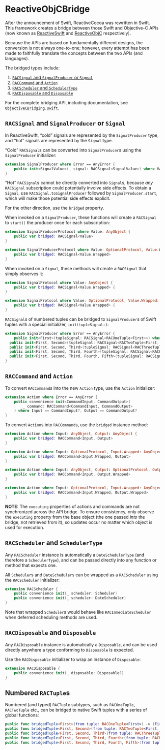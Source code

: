# ReactiveObjCBridge

After the announcement of Swift, ReactiveCocoa was rewritten in Swift. This framework
creates a bridge between those Swift and Objective-C APIs (now known as [ReactiveSwift][]
and [ReactiveObjC][] respectively).

Because the APIs are based on fundamentally different designs, the conversion is
not always one-to-one; however, every attempt has been made to faithfully
translate the concepts between the two APIs (and languages).

The bridged types include:

 1. [`RACSignal` and `SignalProducer` or `Signal`](#racsignal-and-signalproducer-or-signal)
 1. [`RACCommand` and `Action`](#raccommand-and-action)
 1. [`RACScheduler` and `SchedulerType`](#racscheduler-and-schedulertype)
 1. [`RACDisposable` and `Disposable`](#racdisposable-and-disposable)

For the complete bridging API, including documentation, see [`ObjectiveCBridging.swift`][ObjectiveCBridging].

## `RACSignal` and `SignalProducer` or `Signal`

In ReactiveSwift, “cold” signals are represented by the `SignalProducer` type,
and “hot” signals are represented by the `Signal` type.

“Cold” `RACSignal`s can be converted into `SignalProducer`s using the
`SignalProducer` initializer:

```swift
extension SignalProducer where Error == AnyError {
	public init<SignalValue>(_ signal: RACSignal<SignalValue>) where Value == SignalValue?
}
```

“Hot” `RACSignal`s cannot be directly converted into `Signal`s, because _any_
`RACSignal` subscription could potentially involve side effects. To obtain a
`Signal`, use `RACSignal.toSignalProducer` followed by `SignalProducer.start`,
which will make those potential side effects explicit.

For the other direction, use the `bridged` property.

When invoked on a `SignalProducer`, these functions will create a `RACSignal` to
 `start()` the producer once for each subscription:

```swift
extension SignalProducerProtocol where Value: AnyObject {
	public var bridged: RACSignal<Value>
}

extension SignalProducerProtocol where Value: OptionalProtocol, Value.Wrapped: AnyObject {
	public var bridged: RACSignal<Value.Wrapped>
}

```

When invoked on a `Signal`, these methods will create a `RACSignal` that simply
observes it:

```swift
extension SignalProtocol where Value: AnyObject {
    public var bridged: RACSignal<Value.Wrapped> {
}

extension SignalProtocol where Value: OptionalProtocol, Value.Wrapped: AnyObject {
    public var bridged: RACSignal<Value.Wrapped> {
}
```

`RACSignal`s of numbered tuples can be bridged to `SignalProducer`s of Swift
tuples with a special initializer, `init(tupleSignal:)`:

```swift
extension SignalProducer where Error == AnyError {
	public init<First>(tupleSignal: RACSignal<RACOneTuple<First>>) where Value == First?
  public init<First, Second>(tupleSignal: RACSignal<RACTwoTuple<First, Second>>) where Value == (First?, Second?)?
  public init<First, Second, Third>(tupleSignal: RACSignal<RACThreeTuple<First, Second, Third>>) where Value == (First?, Second?, Third?)?
  public init<First, Second, Third, Fourth>(tupleSignal: RACSignal<RACFourTuple<First, Second, Third, Fourth>>) where Value == (First?, Second?, Third?, Fourth?)?
  public init<First, Second, Third, Fourth, Fifth>(tupleSignal: RACSignal<RACFiveTuple<First, Second, Third, Fourth, Fifth>>) where Value == (First?, Second?, Third?, Fourth?, Fifth?)?
}
```

## `RACCommand` and `Action`

To convert `RACCommand`s into the new `Action` type, use the `Action` initializer:

```swift
extension Action where Error == AnyError {
	public convenience init<CommandInput, CommandOutput>(
		_ command: RACCommand<CommandInput, CommandOutput>
	) where Input == CommandInput?, Output == CommandOutput?
}
```

To convert `Action`s into `RACCommand`s, use the `bridged` instance
method:

```swift
extension Action where Input: AnyObject, Output: AnyObject {
	public var bridged: RACCommand<Input, Output>
}

extension Action where Input: OptionalProtocol, Input.Wrapped: AnyObject, Output: AnyObject {
	public var bridged: RACCommand<Input.Wrapped, Output>
}

extension Action where Input: AnyObject, Output: OptionalProtocol, Output.Wrapped: AnyObject {
	public var bridged: RACCommand<Input, Output.Wrapped>
}

extension Action where Input: OptionalProtocol, Input.Wrapped: AnyObject, Output: OptionalProtocol, Output.Wrapped: AnyObject {
	public var bridged: RACCommand<Input.Wrapped, Output.Wrapped>
}
```

**NOTE:** The `executing` properties of actions and commands are not
synchronized across the API bridge. To ensure consistency, only observe the
`executing` property from the base object (the one passed _into_ the bridge, not
retrieved from it), so updates occur no matter which object is used for
execution.

## `RACScheduler` and `SchedulerType`

Any `RACScheduler` instance is automatically a `DateSchedulerType` (and
therefore a `SchedulerType`), and can be passed directly into any function or
method that expects one.

All `Scheduler`s and `DateScheduler`s can be wrapped as a `RACScheduler` using the `RACScheduler` initializer:

```swift
extension RACScheduler {
	public convenience init(_ scheduler: Scheduler)
	public convenience init(_ scheduler: DateScheduler)
}
```

Note that wrapped `Scheduler`s would behave like `RACImmediateScheduler` when deferred
scheduling methods are used.

## `RACDisposable` and `Disposable`

Any `RACDisposable` instance is automatically a `Disposable`, and can be used
 directly anywhere a type conforming to `Disposable` is expected.

Use the `RACDisposable` initializer to wrap an instance of `Disposable`:

```swift
extension RACDisposable {
	public convenience init(_ disposable: Disposable?)
}
```

## Numbered `RACTuple`s

Numbered (and typed) `RACTuple` subtypes, such as `RACOneTuple`, `RACTwoTuple`
etc., can be bridged to native Swift tuples with a series of global functions:

```swift
public func bridgedTuple<First>(from tuple: RACOneTuple<First>) -> (First?)
public func bridgedTuple<First, Second>(from tuple: RACTwoTuple<First, Second>) -> (First?, Second?)
public func bridgedTuple<First, Second, Third>(from tuple: RACThreeTuple<First, Second, Third>) -> (First?, Second?, Third?)
public func bridgedTuple<First, Second, Third, Fourth>(from tuple: RACFourTuple<First, Second, Third, Fourth>) -> (First?, Second?, Third?, Fourth?)
public func bridgedTuple<First, Second, Third, Fourth, Fifth>(from tuple: RACFiveTuple<First, Second, Third, Fourth, Fifth>) -> (First?, Second?, Third?, Fourth?, Fifth?)
```

[ReactiveSwift]: https://github.com/ReactiveCocoa/ReactiveSwift/
[ReactiveObjC]: https://github.com/ReactiveCocoa/ReactiveObjC/
[ObjectiveCBridging]: ReactiveObjCBridge/ObjectiveCBridging.swift
